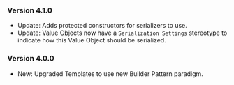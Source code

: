 ﻿### Version 4.1.0

- Update: Adds protected constructors for serializers to use.
- Update: Value Objects now have a `Serialization Settings` stereotype to indicate how this Value Object should be serialized.

### Version 4.0.0 

- New: Upgraded Templates to use new Builder Pattern paradigm.
